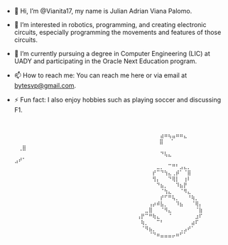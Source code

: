 
- 👋 Hi, I’m @Vianita17, my name is Julian Adrian Viana Palomo.

- 👀 I’m interested in robotics, programming, and creating electronic circuits, especially programming the movements and features of those circuits.

- 🌱 I’m currently pursuing a degree in Computer Engineering (LIC) at UADY and participating in the Oracle Next Education program.

- 📫 How to reach me:
                    You can reach me here or via email at bytesvp@gmail.com.
- ⚡ Fun fact: 
                    I also enjoy hobbies such as playing soccer and discussing F1.
  
                                      ⠀⠀⠀⠀⠀⠀⠀⠀⠀⠀⠀⠀⠀⠀⠀⠀⠀⠀⠀⠀⠀⠀⠀⠀⠀⠀⠀⠀⠀⠀
                                    ⠀⠀⠀⠀⠀⠀⠀⠀⠀⠀⠀⠀⠀⣴⠶⢦⣤⠶⠶⣄⠀⠀⠀⠀⠀⠀⠀⠀⠀⠀
                                    ⠀⠀⠀⠀⠀⠀⠀⠀⠀⠀⠀⠀ ⣿⠀⠀⠁⠀ ⠀⢀⣿⠀⠀⠀⠀⠀⠀⠀⠀⠀⠀
                                    ⠀⠀⠀⠀⠀⠀⠀⠀⠀⠀⠀⠀⠀⠙⢧⣄⠀  ⣠⠞⠁⠀⠀⠀⠀⠀⠀⠀⠀⠀⠀
                                    ⠀⠀⠀⠀⠀⠀⠀⠀⠀⠀⠀⠀⣀⡀⠀⠉⠛⠃⣠⣄⡀⠀⠀⠀⠀⠀⠀⠀⠀⠀
                                    ⠀⠀⠀⠀⠀⠀⠀⠀⠀⠀⠀⡞⠉⠙⢳⣄⢀⡾⠁⠈⣿⠀⠀⠀⠀⠀⠀⠀⠀⠀
                                    ⠀⠀⠀⠀⠀⠀⠀⠀⠀⠀⠀⢻⡄⠀⠀⠙⢿⡇⠀⢰⠇⠀⠀⠀⠀⠀⠀⠀⠀⠀
                                    ⠀⠀⠀⠀⠀⠀⠀⠀⠀⠀⠀⠀⠙⣦⡀⠀⠀⠹⣦⡟⠀⠀⠀⠀⠀⠀⠀⠀⠀⠀
                                    ⠀⠀⠀⠀⠀⠀⠀⠀⠀⠀⠀⠀⠀⠈⢳⣄⠀⠀⠈⠻⣄⠀⠀⠀⠀⠀⠀⠀⠀⠀
                                    ⠀⠀⠀⠀⠀⠀⠀⠀⠀⠀⠀⠀⠀⡞⠋⠛⢧⡀⠀⠀⠘⢷⡀⠀⠀⠀⠀⠀⠀⠀
                                    ⠀⠀⠀⠀⠀⠀⠀⠀⠀⠀⢠⡴⠾⣧⡀⠀⠀⠹⣦⠀⠀⠈⢿⡄⠀⠀⠀⠀⠀⠀
                                    ⠀⠀⠀⠀⠀⠀⠀⠀⠀⣀⣿⠀⠀⠈⠻⣄⠀⠀⠀⠀⠀⠀⠈⣷⠀⠀⠀⠀⠀⠀
                                    ⠀⠀⠀⠀⠀⠀⠀⢠⡟⠉⠛⢷⣄⠀⠀⠈⠀⠀⠀⠀⠀⠀⣰⠏⠀⠀⠀⠀⠀⠀
                                    ⠀⠀⠀⠀⠀⠀⠀⠀⢷⡀⠀⠀⠉⠃⠀⠀⠀⠀⠀⠀⠀⣴⠏⠀⠀⠀⠀⠀⠀⠀
                                    ⠀⠀⠀⠀⠀⠀⠀⠀⠈⠻⣦⡀⠀⠀⠀⠀⠀⠀⢀⣠⠞⠁⠀⠀⠀⠀⠀⠀⠀⠀
                                    ⠀⠀⠀⠀⠀⠀⠀⠀⠀⠀⠈⠙⠶⣤⣤⣤⡤⠶⠋⠁⠀⠀⠀⠀⠀⠀⠀⠀⠀⠀
                                    ⠀⠀⠀⠀⠀⠀⠀⠀⠀⠀⠀⠀⠀⠀⠀⠀⠀⠀⠀⠀⠀⠀⠀⠀⠀⠀⠀⠀⠀⠀

